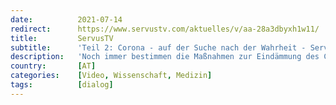 ```yaml
---
date:          2021-07-14
redirect:      https://www.servustv.com/aktuelles/v/aa-28a3dbyxh1w11/
title:         ServusTV
subtitle:      'Teil 2: Corona - auf der Suche nach der Wahrheit - ServusTV'
description:   'Noch immer bestimmen die Maßnahmen zur Eindämmung des Coronavirus unser Leben. Doch welche Strategien machen Sinn und wie handeln andere Länder? Warum haben viele US-Bundesstaaten kaum noch Einschränkungen? Liegt es an der hohen Impfrate? Oder haben sie ein besseres Krisenmanagement? Wie berechtigt sind die Bedenken vor den Impf-Nebenwirkungen? Und macht es Sinn, Kinder zu impfen? Virologe Prof. Martin Haditsch trifft weltweit führende Wissenschaftler und kritische Ärzte und fragt konkret nach.'
country:       [AT]
categories:    [Video, Wissenschaft, Medizin]
tags:          [dialog]
---
```

